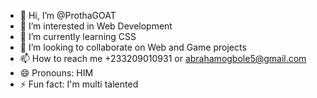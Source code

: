 - 👋 Hi, I’m @ProthaGOAT
- 👀 I’m interested in Web Development 
- 🌱 I’m currently learning CSS
- 💞️ I’m looking to collaborate on Web and Game projects 
- 📫 How to reach me +233209010931 or abrahamogbole5@gmail.com
- 😄 Pronouns: HIM
- ⚡ Fun fact: I'm multi talented

<!---
ProthaGOAT/ProthaGOAT is a ✨ special ✨ repository because its `README.md` (this file) appears on your GitHub profile.
You can click the Preview link to take a look at your changes.
--->

